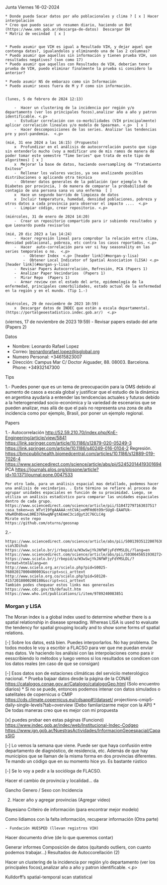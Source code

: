 

Junta Viernes 16-02-2024

    * Donde puedo Sacar datos por año poblacionales y clima ? [ x ] Hacer interpolación
    * Creo que puedo sacar un resumen diario, haciendo un Bot (https://www.smn.gob.ar/descarga-de-datos)  Descargar DH
    * Matriz de vecindad  [ x ]

   
    * Puedo asumir que VIH es igual a Resultado VIH, y dejar aquel que contenga datos?, igualandolos y eliminando una de las 2 columnas?
    * Puedo asumir que aquellos sin información y tienen prueba VIH, son resultados negativos? (son como 17)
    * Puedo asumir que aquellos con Resultados de VIH, deberían tener prueba de VIH, puedo eliminar finalmente la prueba si considero lo anterior?

    * Puedo asumir NS de embarazo como sin Información
    * Puedo asumir sexos fuera de M y F como sin información.


    (lunes, 5 de febrero de 2024 12:13)

        -  Hacer un clustering de la incidencia por región y/o departamento (ver los principales focos),analizar año a año y patron identificable. <.p>
        -  Estudiar correlación con co-morbilidades (VIH principalmente) aplicar correlación lineales y/o modelo de Spearman. <.p>  [ x ]
        -  Hacer descomposiciones de las series. Analizar las tendencias pre y post-pandemia.  <.p>

    (mié, 31 ene 2024 a las 16:15) (Propuesto)
        x  Profundizar en el análisis de autocorrelación puesto que sigo sin entenderlo mucho (voy a modificar uno de mis ramos de manera de poder tomar este semestre "Time Series" que trata de este tipo de algoritmos) [ x ]
        x  Mejorar la base de datos, haciendo oversampling de "Tratamiento Exitoso"
        -  Rellenar los valores vacíos, ya sea analizando posibles distribuciones o aplicando otra técnica
        -  Obtener datos generales de la población (por ejemplo % de Diabetes por provincia, ) de manera de comparar la probabilidad de contagio de una persona sana vs una enferma  [ ]
        x  Hace un segundo barrido de limpieza de datos
        x  Incluir temperatura, humedad, densidad poblaciones, pobreza y otros datos a cada provincia para observar el impacto ....  <.p>
        -  Limpiar código, crear repositorio. <.p>

    (miércoles, 31 de enero de 2024 14:20)
        -  Crear un repositorio compartido para ir subiendo resultados y que Leonardo pueda revisarlos

    (mié, 20 dic 2023 a las 14:24)
        -  Hacer regresión lineal para comprobar la relación entre clima, densidad poblacional, pobreza, etc contra los casos reportados. <.p>
        -  Hacer  auto-correlación para ver si hay seasonality en las series temporales o no.  <.p>
            -  Obtener Index  <.p> [header link](#morgan-y-lisa)
            -  Obtener Local Indicator of Spatial Association (LISA) <.p> [header link](#morgan-y-lisa)
        -  Revisar Papers Autocorrelación, Refresión, PCA (Papers 1)
        -  Analizar Paper Vecindarios  (Papers 1)
        -  Mirar Repo  (Papers 1)
        -  Armar review con el estado del arte, epidemología de la enfermedad, principales comorbilidades, estado actual de la enfermedad en la región y en el mundo. (Tip 1.-)


    (miércoles, 29 de noviembre de 2023 10:59)
        x  Descargar datos de INDEC que están a escala departamental. (https://portalgeoestadistico.indec.gob.ar/)  <.p>

   (viernes, 17 de noviembre de 2023 19:59)
        -   Revisar papers estado del arte (Papers 2) 


Datos
- Nombre: Leonardo Rafael Lopez
- Correo: leonardorafael.lopez@isglobal.org
- Numero Personal: +34615823007
- Dirección: Campus Mar C/ Doctor Aiguader, 88. 08003. Barcelona. Phone: +34932147300



Tips

1.-  Puedes poner que es un tema de preocupación para la OMS debido al aumento de casos a escala global y justificar que el estudio de la dinámica en argentina ayudaría a entender las tendcencias actuales y futuras debido a la heterogeneidad socio-económica y la variedad de escenarios que se pueden analizar, mas allá de que el país no representa una zona de alta incidencia como por ejemplo, Brasil, por poner un ejemplo regional.


Papers 

1.- 
    Autocorrelación
    http://52.59.210.70/index.php/KnE-Engineering/article/view/5841
    https://link.springer.com/article/10.1186/s12879-020-05249-3
    https://link.springer.com/article/10.1186/s40249-016-0104-2
    Regresión.
    https://bmcpublichealth.biomedcentral.com/articles/10.1186/s12889-019-7026-4
    https://www.sciencedirect.com/science/article/abs/pii/S2452014419301694
    PCA
    https://journals.plos.org/plosone/article?id=10.1371/journal.pone.0047533

    Por otro lado, para un análisis espacial mas detallado, podemos hacer una análisis de vecindarios. . Este término se refiere al proceso de agrupar unidades espaciales en función de su proximidad. Luego, se utiliza un análisis estadístico para comparar las unidades espaciales dentro de cada grupo.
    https://www.sciencedirect.com/science/article/pii/S1047279716303751?casa_token=us_WTvt19fgAAAAA:ntCVAjveMFHd6tO9rSUgO-EAAFUk-VRwROh0bvwL0RE376kwqNFgtAEmmC3cidgyt2C76CLC4g
    Mirate este repo
    https://github.com/oturns/geosnap


2.-

    https://www.sciencedirect.com/science/article/abs/pii/S0013935122007630?via%3Dihub
    https://www.scielo.br/j/rbepid/a/W3wSwjYkJNfWFjyFdYMSLDL/?lang=en
    https://www.sciencedirect.com/science/article/abs/pii/S0306456519302724
    https://www.scielo.br/j/rbepid/a/W3wSwjYkJNfWFjyFdYMSLDL/?format=html&lang=en
    http://www.scielo.org.ar/scielo.php?pid=S0025-76802017000400003&script=sci_arttext
    http://www.scielo.org.co/scielo.php?pid=S0120-41572018000200180&script=sci_arttext
    También podes chequear estos links mas genereales
    https://www.cdc.gov/tb/default.htm
    https://www.who.int/publications/i/item/9789240083851


### Morgan y LISA
The Moran index is a global index used to determine whether there is a spatial relationship in disease spreading. Whereas LISA is
used to evaluate the tendency for spatial grouping locally and to show some forms of spatial relations.






[-] Sobre los datos, está bien. Puedes interporlarlos. No hay problema. De todos modos le voy a escribir a FLACSO para ver que me puedan enviar mas datos. Ve haciendo los análsisi con las interpolaciones como para ir eesscribiendo lo métodos y luego vemos si los resultados se condicen con los datos reales (en caso de que se consigan)

[-] Esos datos son de estaciones climáticas del serviciio meterológico nacional. 
    *   Prueba bajaar datos desde la  página de la CONAE https://catalogos.conae.gov.ar/Catalogo/catalogoGeo.html   (Solo encuentro diarios)
    * Si no se puede, entonces podemos intenar con datos simulados o satelitales de copernicus o CMIP https://cds.climate.copernicus.eu/cdsapp#!/dataset/
    projections-cmip5-daily-single-levels?tab=overview  (Debo famliarizarme mejor con la API)
    * De todas maneras creo que es mejor con mi propuesta

[x] puedes probar een estas páginas (Funcionó)
    https://www.indec.gob.ar/indec/web/Institucional-Indec-Codgeo
    https://www.ign.gob.ar/NuestrasActividades/InformacionGeoespacial/CapasSIG

[-] Lo vemos la semana que viene. Puede ser que haya confusión entre departamento de diagnóstico, de residencia, etc. Además de que hay municipios que se llaman de la misma forma en dos provincias diferentes. Te mando un código que en su momento hice yo. Es bastante rústico

[-] Se lo voy a pedir a la socióloga de FLACSO.




Hacer el cambio de provincia y localidad...
da  

Gancho Genero / Sexo con Incidencia 

2) Hacer año y agregar provincias (Agregar video)

Bayesiano Criteiro de información (para encontrar mejor modelo)


Como lidiamos con la falta información, recuperar información  (Otra parte)

	- Fundación HUESPED (llevan registros VIH) 



Hacer documento drive (de lo que queremos contar)

Generar informes
	Composición de datos (quitando outliers, con cuanto podemos trabajar...)
	Resultados de Autoccorellación (2)



Hacer un clustering de la incidencia por región y/o departamento (ver los principales focos),analizar año a año y patron identificable. <.p>



Kulldorff’s spatial-temporal scan statistical